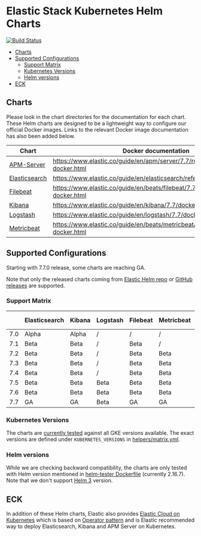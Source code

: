 # Elastic Stack Kubernetes Helm Charts

[![Build Status](https://img.shields.io/jenkins/s/https/devops-ci.elastic.co/job/elastic+helm-charts+7.7.svg)](https://devops-ci.elastic.co/job/elastic+helm-charts+7.7/)

<!-- START doctoc generated TOC please keep comment here to allow auto update -->
<!-- DON'T EDIT THIS SECTION, INSTEAD RE-RUN doctoc TO UPDATE -->


- [Charts](#charts)
- [Supported Configurations](#supported-configurations)
  - [Support Matrix](#support-matrix)
  - [Kubernetes Versions](#kubernetes-versions)
  - [Helm versions](#helm-versions)
- [ECK](#eck)

<!-- END doctoc generated TOC please keep comment here to allow auto update -->


## Charts

Please look in the chart directories for the documentation for each chart. These
Helm charts are designed to be a lightweight way to configure our official
Docker images. Links to the relevant Docker image documentation has also been
added below.

| Chart                                      | Docker documentation                                                            |
|--------------------------------------------|---------------------------------------------------------------------------------|
| [APM-Server](./apm-server/README.md)       | https://www.elastic.co/guide/en/apm/server/7.7/running-on-docker.html       |
| [Elasticsearch](./elasticsearch/README.md) | https://www.elastic.co/guide/en/elasticsearch/reference/7.7/docker.html     |
| [Filebeat](./filebeat/README.md)           | https://www.elastic.co/guide/en/beats/filebeat/7.7/running-on-docker.html   |
| [Kibana](./kibana/README.md)               | https://www.elastic.co/guide/en/kibana/7.7/docker.html                      |
| [Logstash](./logstash/README.md)           | https://www.elastic.co/guide/en/logstash/7.7/docker.html                    |
| [Metricbeat](./metricbeat/README.md)       | https://www.elastic.co/guide/en/beats/metricbeat/7.7/running-on-docker.html |

## Supported Configurations

Starting with 7.7.0 release, some charts are reaching GA.

Note that only the released charts coming from [Elastic Helm repo][] or
[GitHub releases][] are supported.

### Support Matrix

|     | Elasticsearch | Kibana | Logstash | Filebeat | Metricbeat | APM Server |
|-----|---------------|--------|----------|----------|------------|------------|
| 7.0 | Alpha         | Alpha  | /        | /        | /          | /          |
| 7.1 | Beta          | Beta   | /        | Beta     | /          | /          |
| 7.2 | Beta          | Beta   | /        | Beta     | Beta       | /          |
| 7.3 | Beta          | Beta   | /        | Beta     | Beta       | /          |
| 7.4 | Beta          | Beta   | /        | Beta     | Beta       | /          |
| 7.5 | Beta          | Beta   | Beta     | Beta     | Beta       | Alpha      |
| 7.6 | Beta          | Beta   | Beta     | Beta     | Beta       | Alpha      |
| 7.7 | GA            | GA     | Beta     | GA       | GA         | Beta       |

### Kubernetes Versions

The charts are [currently tested][] against all GKE versions available. The
exact versions are defined under `KUBERNETES_VERSIONS` in
[helpers/matrix.yml][].

### Helm versions

While we are checking backward compatibility, the charts are only tested with
Helm version mentioned in [helm-tester Dockerfile][] (currently 2.16.7).
Note that we don't support [Helm 3][] version.

## ECK

In addition of these Helm charts, Elastic also provides
[Elastic Cloud on Kubernetes][] which is based on [Operator pattern][] and is
Elastic recommended way to deploy Elasticsearch, Kibana and APM Server on
Kubernetes.


[currently tested]: https://devops-ci.elastic.co/job/elastic+helm-charts+7.7/
[elastic cloud on kubernetes]: https://github.com/elastic/cloud-on-k8s
[elastic helm repo]: https://helm.elastic.co
[github releases]: https://github.com/elastic/helm-charts/releases
[helm 3]: https://v3.helm.sh
[helm-tester Dockerfile]: https://github.com/elastic/helm-charts/blob/7.7/helpers/helm-tester/Dockerfile
[helpers/matrix.yml]: https://github.com/elastic/helm-charts/blob/7.7/helpers/matrix.yml
[operator pattern]: https://kubernetes.io/docs/concepts/extend-kubernetes/operator/
